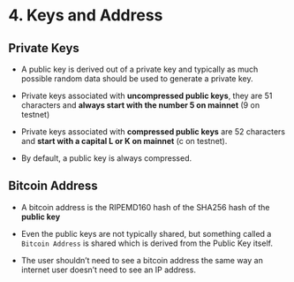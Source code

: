 # 4. Keys and Address

## Private Keys

- A public key is derived out of a private key and typically as much possible random data should be used to generate a private key.

- Private keys associated with **uncompressed public keys**, they are 51 characters and **always start with the number 5 on mainnet** (9 on testnet)

- Private keys associated with **compressed public keys** are 52 characters and **start with a capital L or K on mainnet** (c on testnet).

- By default, a public key is always compressed.

## Bitcoin Address

- A bitcoin address is the RIPEMD160 hash of the SHA256 hash of the **public key**

- Even the public keys are not typically shared, but something called a `Bitcoin Address` is shared which is derived from the Public Key itself.

- The user shouldn’t need to see a bitcoin address the same way an internet user doesn’t need to see an IP address.
